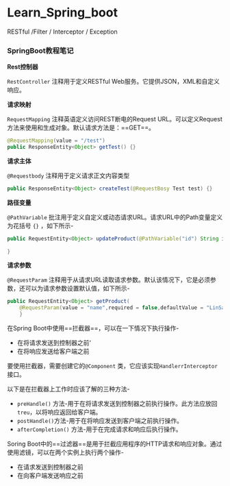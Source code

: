 # Learn_Spring_boot
RESTful /Filter / Interceptor / Exception
### SpringBoot教程笔记

**Rest控制器**

`RestController` 注释用于定义RESTful Web服务。它提供JSON，XML和自定义响应。

**请求映射**

`RequestMapping` 注释英语定义访问REST断电的Request URL。可以定义Request方法来使用和生成对象。默认请求方法是：==GET==。

```java
@RequestMapping(value = "/test")
public ResponseEntity<Object> getTest() {}
```

**请求主体**

`@Requestbody` 注释用于定义请求正文内容类型

```java
public ResponseEntity<Object> createTest(@RequestBosy Test test) {}
```

**路径变量**

`@PathVariable` 批注用于定义自定义或动态请求URL。请求URL中的Path变量定义为花括号 `{}` ，如下所示-

``` java
public RequestEntity<Object> updateProduct(@PathVariable("id") String id) {
    
}
```

**请求参数**

`@RequestParam` 注释用于从请求URL读取请求参数。默认该情况下，它是必须参数，还可以为请求参数设置默认值，如下所示-

```java
public RequestEntity<Object> getProduct(
    @RequestParam(value = "name",required = false,defaultValue = "LinSai")String name){
    }
```



在Spring Boot中使用==拦截器==，可以在一下情况下执行操作-

* 在将请求发送到控制器之前‘
* 在将响应发送给客户端之前

要使用拦截器，需要创建它的`@Component` 类，它应该实现`HandlerrInterceptor` 接口。

以下是在拦截器上工作时应该了解的三种方法-

* `preHandle()` 方法-用于在将请求发送到控制器之前执行操作。此方法应放回`treu`，以将响应返回给客户端。
* `postHandle()`方法-用于在将响应发送到客户端之前执行操作。
* `afterCompletion()` 方法-用于在完成请求和响应后执行操作。



Soring Boot中的==过滤器==是用于拦截应用程序的HTTP请求和响应对象。通过使用滤镜，可以在两个实例上执行两个操作-

* 在请求发送到控制器之前
* 在向客户端发送响应之前













